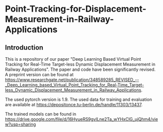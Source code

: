 # Point-Tracking-for-Displacement-Measurement-in-Railway-Applications
## Introduction
This is a repository of our paper "Deep Learning Based Virtual Point Tracking for Real-Time Target-less Dynamic Displacement Measurement in Railway Applications". 
The paper and code have been significantly revised. A preprint version can be found at https://www.researchgate.net/publication/348589285_REVISED_--_Deep_Learning_based_Virtual_Point_Tracking_for_Real-Time_Target-less_Dynamic_Displacement_Measurement_in_Railway_Applications.

The used pytorch version is 1.9. The used data for training and evaluation are available at https://depositonce.tu-berlin.de/handle/11303/13437.

The trained models can be found in https://drive.google.com/file/d/16HyueRS9gvILne2Ta_wYHxClG_ujQhm4/view?usp=sharing
